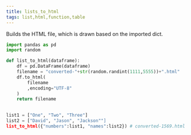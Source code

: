 ```yaml
---
title: lists_to_html
tags: list,html,function,table
---
```


Builds the HTML file, which is drawn based on the imported dict.

```py
import pandas as pd
import random

def list_to_html(dataframe):
    df = pd.DataFrame(dataframe)
    filename = "converted-"+str(random.randint(1111,5555))+".html"
    df.to_html(
        filename
        ,encoding="UTF-8"
    )
    return filename
  
```

```py
list1 = ["One", "Two", "Three"]
list2 = ["David", "Jason", "Jackson""]
list_to_html({"numbers":list1, "names":list2}) # converted-1569.html
```
